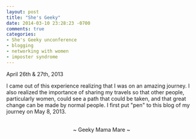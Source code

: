 ```yaml
---
layout: post
title: "She's Geeky"
date: 2014-03-10 23:28:23 -0700
comments: true
categories:
- She's Geeky unconference
- blogging
- networking with women
- imposter syndrome
---
```

April 26th & 27th, 2013

I came out of this experience realizing that I was on an amazing journey.  I also realized the importance of sharing my travels so that other people, particularly women, could see a path that could be taken, and that great change can be made by normal people.  I first put "pen" to this blog of my journey on May 8, 2013.

<br>
<center>~ Geeky Mama Mare ~</center>
